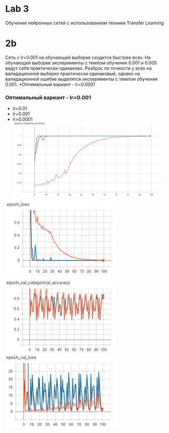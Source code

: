 # Lab 3

Обучение нейронных сетей с использованием техники Transfer Learning

# 2b 
Cеть с lr=0.001 на обучающей выборке сходится быстрее всех.
На обучающей выборке  эксперименты с темпом обучения 0.001 и 0.005 ведут  себя практически одинаково. Разброс по точности у всех на валидационной выборке практически одинаковый, однако на валидационной ошибке выделятся эксперименты с темпом обучения 0.001.
*Оптимальный вариант - lr=0.0001
### Оптимальный вариант - lr=0.001
* lr=0.01
* lr=0.001 
* lr=0.0001 
![](2c1.png)

![](2c2.png)

![](2c3.png)
![](2c4.png)
